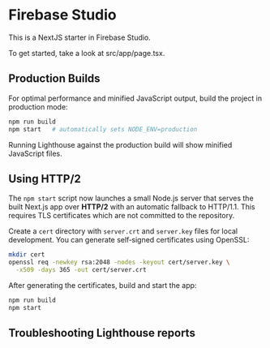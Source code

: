 # Firebase Studio

This is a NextJS starter in Firebase Studio.

To get started, take a look at src/app/page.tsx.

## Production Builds

For optimal performance and minified JavaScript output, build the project in
production mode:

```bash
npm run build
npm start   # automatically sets NODE_ENV=production
```

Running Lighthouse against the production build will show minified JavaScript
files.

## Using HTTP/2

The `npm start` script now launches a small Node.js server that serves the built
Next.js app over **HTTP/2** with an automatic fallback to HTTP/1.1. This requires
TLS certificates which are not committed to the repository.

Create a `cert` directory with `server.crt` and `server.key` files for local
development. You can generate self‑signed certificates using OpenSSL:

```bash
mkdir cert
openssl req -newkey rsa:2048 -nodes -keyout cert/server.key \
  -x509 -days 365 -out cert/server.crt
```

After generating the certificates, build and start the app:

```bash
npm run build
npm start
```

## Troubleshooting Lighthouse reports

If Lighthouse shows large execution times and lists files such as
`react-dev-overlay` or `scheduler.development.js`, ensure you're testing a
production build. Development mode includes additional code for debugging which
increases bundle size and CPU usage. Build and serve the app in production mode
before running Lighthouse:

```bash
npm run build
npm start
```

## Reducing Main-Thread Work

- Use dynamic imports (`next/dynamic`) for heavy components to split JavaScript bundles.
- Avoid including large libraries in the initial bundle; load them only on pages that need them.
- Run Lighthouse against a production build to measure real-world performance.
- Keep development-only dependencies out of client-side code.
- Consider profiling with Next.js `ANALYZE=true` to inspect bundle sizes.

## Reducing Unused JavaScript

- Run `ANALYZE=true npm run build` to view the size of each client bundle and identify heavy modules.
- Convert infrequently used components such as `Header`, `StickyFilterBar` and landing page sections to `next/dynamic` imports so they load only when rendered.
- Move rarely needed imports out of `app/layout.tsx` and page-level layouts to avoid pulling them into every page's bundle.
- Import components directly inside the pages that need them instead of in `_app` or root layouts when possible.
- After making these changes, rebuild the project in production mode and re-run Lighthouse to verify reductions in unused JavaScript.

